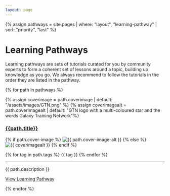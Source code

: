 ```yaml
---
layout: page
---
```


{% assign pathways = site.pages | where: "layout", "learning-pathway" | sort: "priority", "last" %}


# Learning Pathways

Learning pathways are sets of tutorials curated for you by community experts to form a coherent set of lessons around a topic, building up knowledge as you go. We always recommend to follow the tutorials in the order they are listed in the pathway.

<!-- list all available pathways as cards  -->
<div class="pathway">
{% for path in pathways %}

{% assign coverimage = path.coverimage | default: "/assets/images/GTN.png" %}
{% assign coverimagealt = path.coverimagealt | default: "GTN logo with a multi-coloured star and the words Galaxy Training Network"%}
<div class="card pathwayitem">
 <div class="card-header">
   <a href="{{site.baseurl}}{{path.url}}"><h3 class="card-title">{{path.title}}</h3></a>
 </div>
 <div class="row no-gutters">
  <div class="col-sm-5">
   {% if path.cover-image %}
   <img class="card-img pathwaycover" src="{{site.baseurl}}/{{path.cover-image}}" alt="{{ path.cover-image-alt }}" loading="lazy">
   {% else %}
   <img class="card-img pathwaycover" src="{{site.baseurl}}{{coverimage}}" alt="{{ coverimagealt }}" loading="lazy">
   {% endif %}
  </div>
  <div class="col-sm-7">
   <div class="card-body">
   <p></p>
   {% for tag in path.tags %}
   <span class="label label-default tutorial_tag" style="{{ tag | colour_tag }}">{{ tag  }}</span>
    {% endfor %}
   <hr/>
   <p class="card-text">
     {{ path.description }}
   </p>
   <a href="{{site.baseurl}}{{path.url}}" class="btn btn-primary">View Learning Pathway</a>
   </div>
  </div>
 </div>
</div>

{% endfor %}
</div>
